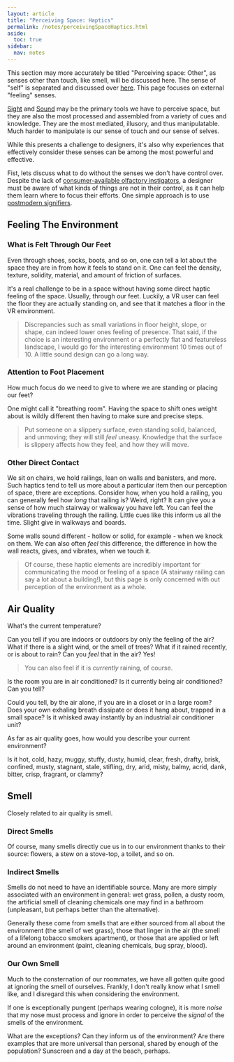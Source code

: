 ```yaml
---
layout: article
title: "Perceiving Space: Haptics"
permalink: /notes/perceivingSpaceHaptics.html
aside:
  toc: true
sidebar:
  nav: notes
---
```

This section may more accurately be titled "Perceiving space: Other", as senses other than touch, like smell, will be discussed here. The sense of "self" is separated and discussed over [here](PerceivingSpaceSelf.md). This page focuses on external "feeling" senses. 

[Sight](perceivingSpaceVision.md) and [Sound](PerceivingSpaceAcoustics.md) may be the primary tools we have to perceive space, but they are also the most processed and assembled from a variety of cues and knowledge. They are the most mediated, illusory, and thus manipulatable. Much harder to manipulate is our sense of touch and our sense of selves. 

While this presents a challenge to designers, it's also why experiences that effectively consider these senses can be among the most powerful and effective.

Fist, lets discuss what to do without the senses we don't have control over. Despite the lack of [consumer-available olfactory instigators](https://en.wikipedia.org/wiki/ISmell), a designer must be aware of what kinds of things are not in their control, as it can help them learn where to focus their efforts. One simple approach is to use [postmodern signifiers](PostmodernSignifiers.md).

## Feeling The Environment

### What is Felt Through Our Feet

Even through shoes, socks, boots, and so on, one can tell a lot about the space they are in from how it feels to stand on it. One can feel the density, texture, solidity, material, and amount of friction of surfaces.

It's a real challenge to be in a space without having some direct haptic feeling of the space. Usually, through our feet. Luckily, a VR user can feel the floor they are actually standing on, and see that it matches a floor in the VR environment. 

> Discrepancies such as small variations in floor height, slope, or shape, can indeed lower ones feeling of presence. That said, if the choice is an interesting environment or a perfectly flat and featureless landscape, I would go for the interesting environment 10 times out of 10. A little sound design can go a long way. 


### Attention to Foot Placement
How much focus do we need to give to where we are standing or placing our feet?

One might call it "breathing room". Having the space to shift ones weight about is wildly different then having to make sure and precise steps.

> Put someone on a slippery surface, even standing solid, balanced, and unmoving; they will still *feel* uneasy. Knowledge that the surface is slippery affects how they feel, and how they will move.


### Other Direct Contact
We sit on chairs, we hold railings, lean on walls and banisters, and more. Such haptics tend to tell us more about a particular item then our perception of space, there are exceptions. Consider how, when you hold a railing, you can generally feel how *long* that railing is? Weird, right? It can give you a sense of how much stairway or walkway you have left. You can feel the vibrations traveling through the railing. Little cues like this inform us all the time. Slight give in walkways and boards. 

Some walls sound different - hollow or solid, for example - when we knock on them. We can also often *feel* this difference, the difference in how the wall reacts, gives, and vibrates, when we touch it.

> Of course, these haptic elements are incredibly important for communicating the mood or feeling of a space (A stairway railing can say a lot about a building!), but this page is only concerned with out perception of the environment as a whole.

## Air Quality
What's the current temperature?

Can you tell if you are indoors or outdoors by only the feeling of the air? What if there is a slight wind, or the smell of trees? What if it rained recently, or is about to rain? Can you *feel* that in the air? Yes!

> You can also feel if it is *currently* raining, of course.

Is the room you are in air conditioned? Is it currently being air conditioned? Can you tell?

Could you tell, by the air alone, if you are in a closet or in a large room? Does your own exhaling breath dissipate or does it hang about, trapped in a small space? Is it whisked away instantly by an industrial air conditioner unit?

As far as air quality goes, how would you describe your current environment?

Is it hot, cold, hazy, muggy, stuffy, dusty, humid, clear, fresh, drafty, brisk, confined, musty, stagnant, stale, stifling, dry, arid, misty, balmy, acrid, dank, bitter, crisp, fragrant, or clammy? 

## Smell
Closely related to air quality is smell.

### Direct Smells
Of course, many smells directly cue us in to our environment thanks to their source: flowers, a stew on a stove-top, a toilet, and so on.

### Indirect Smells
Smells do not need to have an identifiable source. Many are more simply associated with an environment in general: wet grass, pollen, a dusty room, the artificial smell of cleaning chemicals one may find in a bathroom (unpleasant, but perhaps better than the alternative).

Generally these come from smells that are either sourced from all about the environment (the smell of wet grass), those that linger in the air (the smell of a lifelong tobacco smokers apartment), or those that are applied or left around an environment (paint, cleaning chemicals, bug spray, blood).

### Our Own Smell
Much to the consternation of our roommates, we have all gotten quite good at ignoring the smell of ourselves. Frankly, I don't really know what I smell like, and I disregard this when considering the environment.

If one is exceptionally pungent (perhaps wearing cologne), it is more *noise* that my nose must process and ignore in order to perceive the *signal* of the smells of the environment.

What are the exceptions? Can they inform us of the environment? Are there examples that are more universal than personal, shared by enough of the population? Sunscreen and a day at the beach, perhaps.